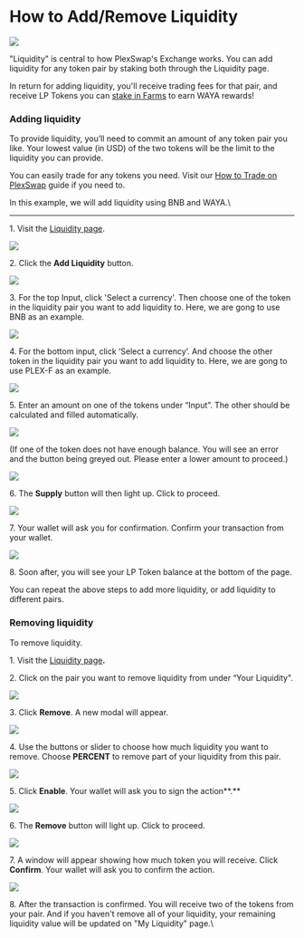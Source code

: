 # How to Add/Remove Liquidity

![](../../.gitbook/assets/Add\_Liquidity.png)

"Liquidity" is central to how PlexSwap's Exchange works. You can add liquidity for any token pair by staking both through the Liquidity page.

In return for adding liquidity, you'll receive trading fees for that pair, and receive LP Tokens you can [stake in Farms](https://docs.plexfinance.us/products/yield-farming) to earn WAYA rewards!

### **Adding liquidity**

To provide liquidity, you’ll need to commit an amount of any token pair you like. Your lowest value (in USD) of the two tokens will be the limit to the liquidity you can provide.

You can easily trade for any tokens you need. Visit our [How to Trade on PlexSwap](https://docs.plexfinance.us/products/exchange/trade-guide) guide if you need to.

In this example, we will add liquidity using BNB and WAYA.\\

***

1\. Visit the [Liquidity page](https://swap.plexfinance.us/liquidity).

![](../../.gitbook/assets/plex-liquidity-not-found.png)

2\. Click the **Add Liquidity** button.

![](../../.gitbook/assets/plex-add-liquidity-selected.png)

3\. For the top Input, click 'Select a currency'. Then choose one of the token in the liquidity pair you want to add liquidity to. Here, we are gong to use BNB as an example.

![](../../.gitbook/assets/plex-liquidity-token1.png)

4\. For the bottom input, click ‘Select a currency’. And choose the other token in the liquidity pair you want to add liquidity to. Here, we are gong to use PLEX-F as an example.

![](../../.gitbook/assets/plex-liquidity-token2.png)

5\. Enter an amount on one of the tokens under “Input”. The other should be calculated and filled automatically.

![](../../.gitbook/assets/plex-liquidity-amount.png)

(If one of the token does not have enough balance. You will see an error and the button being greyed out. Please enter a lower amount to proceed.)

![](../../.gitbook/assets/plex-liquidity-insufficient-balance.png)

6\. The **Supply** button will then light up. Click to proceed.

![](../../.gitbook/assets/plex-liquidity-supply-button.png)

7\. Your wallet will ask you for confirmation. Confirm your transaction from your wallet.

![](../../.gitbook/assets/plex-liquidity-confirm-supply.png)

8\. Soon after, you will see your LP Token balance at the bottom of the page.

You can repeat the above steps to add more liquidity, or add liquidity to different pairs.

### **Removing liquidity**

To remove liquidity.

1\. Visit the [Liquidity page](https://exchange.plexswap.finance/#/pool)**.**

2\. Click on the pair you want to remove liquidity from under “Your Liquidity".

![](../../.gitbook/assets/plex-liquidity-pools.png)

3\. Click **Remove**. A new modal will appear.

![](../../.gitbook/assets/plex-liquidity-remove-button.png)

4\. Use the buttons or slider to choose how much liquidity you want to remove. Choose **PERCENT** to remove part of your liquidity from this pair.

![](../../.gitbook/assets/plex-liquidity-slide-amount.png)

5\. Click **Enable**. Your wallet will ask you to sign the action\*\*.\*\*

![](../../.gitbook/assets/plex-liquidity-enable-amount.png)

6\. The **Remove** button will light up. Click to proceed.

![](../../.gitbook/assets/plex-liquidity-remove-amount.png)

7\. A window will appear showing how much token you will receive. Click **Confirm**. Your wallet will ask you to confirm the action.

![](../../.gitbook/assets/plex-liquidity-remove-confirm.png)

8\. After the transaction is confirmed. You will receive two of the tokens from your pair. And if you haven't remove all of your liquidity, your remaining liquidity value will be updated on "My Liquidity" page.\\
